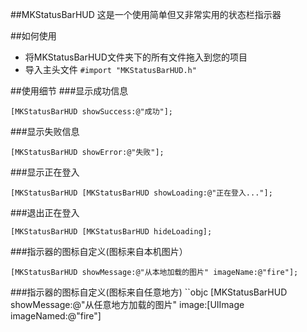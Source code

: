 ##MKStatusBarHUD
这是一个使用简单但又非常实用的状态栏指示器

##如何使用
* 将MKStatusBarHUD文件夹下的所有文件拖入到您的项目
* 导入主头文件  `#import "MKStatusBarHUD.h"`

##使用细节
###显示成功信息
```objc
[MKStatusBarHUD showSuccess:@"成功"];
```
###显示失败信息
```objc
[MKStatusBarHUD showError:@"失败"];
```
###显示正在登入
```objc
[MKStatusBarHUD [MKStatusBarHUD showLoading:@"正在登入..."];
```
###退出正在登入
```objc
[MKStatusBarHUD [MKStatusBarHUD hideLoading];
```
###指示器的图标自定义(图标来自本机图片）
```objc
[MKStatusBarHUD showMessage:@"从本地加载的图片" imageName:@"fire"];
```

###指示器的图标自定义(图标来自任意地方)
``objc
   [MKStatusBarHUD showMessage:@"从任意地方加载的图片" image:[UIImage
                                                     imageNamed:@"fire"]
```
